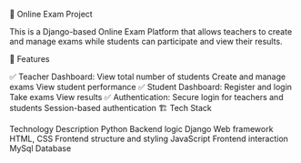 📝 Online Exam Project

This is a Django-based Online Exam Platform that allows teachers to create and manage exams while students can participate and view their results.

🚀 Features

✅ Teacher Dashboard:
View total number of students
Create and manage exams
View student performance
✅ Student Dashboard:
Register and login
Take exams
View results
✅ Authentication:
Secure login for teachers and students
Session-based authentication
🏗️ Tech Stack

Technology	Description
Python	Backend logic
Django	Web framework
HTML, CSS	Frontend structure and styling
JavaScript	Frontend interaction
MySql	Database
